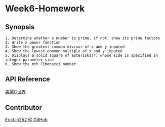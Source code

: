 # Week6-Homework
## Synopsis
    1. Determine whether a number is prime, if not, show its prime factors
    2. Write a power function
    3. Show the greatest common divisor of x and y inputed
    4. Show the lowest common multiple of x and y inputed
    5. Displays a solid square of asterisks(*) whose side is specified in integer parameter side
    6. Show the nth Fibonacci number
## API Reference
[美麗C世界](http://dhcp.tcgs.tc.edu.tw/c/index.htm)
## Contributor
[EricLin252 @ GitHub](https://github.com/EricLin252)
